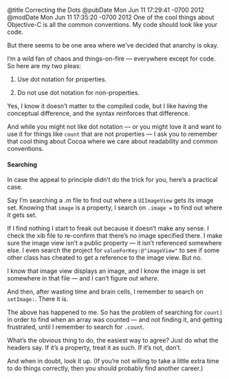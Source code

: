 @title Correcting the Dots
@pubDate Mon Jun 11 17:29:41 -0700 2012
@modDate Mon Jun 11 17:35:20 -0700 2012
One of the cool things about Objective-C is all the common conventions. My code should look like your code.

But there seems to be one area where we’ve decided that anarchy is okay.

I’m a wild fan of chaos and things-on-fire — everywhere except for code. So here are my two pleas:

1. Use dot notation for properties.

2. Do not use dot notation for non-properties.

Yes, I know it doesn’t matter to the compiled code, but I like having the conceptual difference, and the syntax reinforces that difference.

And while you might not like dot notation — or you might love it and want to use it for things like <code>count</code> that are not properties — I ask you to remember that cool thing about Cocoa where we care about readability and common conventions.

#### Searching

In case the appeal to principle didn’t do the trick for you, here’s a practical case.

Say I’m searching a .m file to find out where a <code>UIImageView</code> gets its image set. Knowing that <code>image</code> is a property, I search on <code>.image =</code> to find out where it gets set.

If I find nothing I start to freak out because it doesn’t make any sense. I check the xib file to re-confirm that there’s no image specified there. I make sure the image view isn’t a public property — it isn’t referenced somewhere else. I even search the project for <code>valueForKey:@"imageView"</code> to see if some other class has cheated to get a reference to the image view. But no.

I know that image view displays an image, and I know the image is set somewhere in that file — and I can’t figure out <em>where</em>.

And then, after wasting time and brain cells, I remember to search on <code>setImage:</code>. There it is.

The above has happened to me. So has the problem of searching for <code>count]</code> in order to find when an array was counted — and not finding it, and getting frustrated, until I remember to search for <code>.count</code>.

What’s the obvious thing to do, the easiest way to agree? Just do what the headers say. If it’s a property, treat it as such. If it’s not, don’t.

And when in doubt, look it up. (If you’re not willing to take a little extra time to do things correctly, then you should probably find another career.)
